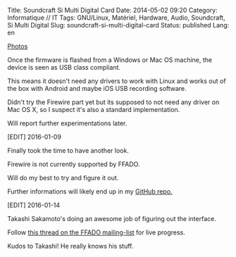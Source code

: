 Title: Soundcraft Si Multi Digital Card
Date: 2014-05-02 09:20
Category: Informatique // IT
Tags: GNU/Linux, Matériel, Hardware, Audio, Soundcraft, Si Multi Digital
Slug: soundcraft-si-multi-digital-card
Status: published
Lang: en

[Photos](https://goo.gl/photos/jMU3zhXQ7ojWFvGQ8)

Once the firmware is flashed from a Windows or Mac OS machine, the
device is seen as USB class compliant.  
  
This means it doesn't need any drivers to work with Linux and works out
of the box with Android and maybe iOS USB recording software.  
  
Didn't try the Firewire part yet but its supposed to not need any driver
on Mac OS X, so I suspect it's also a standard implementation.  
  
Will report further experimentations later.

\[EDIT\] 2016-01-09  
  
Finally took the time to have another look.  
  
Firewire is not currently supported by FFADO.  
  
Will do my best to try and figure it out.  
  
Further informations will likely end up in my [GitHub
repo.](https://github.com/EMATech/Soundcraft_Digital)

\[EDIT\] 2016-01-14  
  
Takashi Sakamoto's doing an awesome job of figuring out the interface.  
  
Follow [this thread on the FFADO
mailing-list](http://sourceforge.net/p/ffado/mailman/ffado-devel/thread/CAKKsO5CYHVRvgo6AV%3D%3DZRJ2it53cF7UGHnnDyCLZY_jzJYHpSA%40mail.gmail.com/)
for live progress.  
  
Kudos to Takashi! He really knows his stuff.
